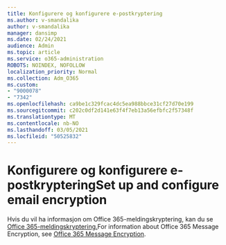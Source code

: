 ```yaml
---
title: Konfigurere og konfigurere e-postkryptering
ms.author: v-smandalika
author: v-smandalika
manager: dansimp
ms.date: 02/24/2021
audience: Admin
ms.topic: article
ms.service: o365-administration
ROBOTS: NOINDEX, NOFOLLOW
localization_priority: Normal
ms.collection: Adm_O365
ms.custom:
- "9000078"
- "7342"
ms.openlocfilehash: ca9be1c329fcac4dc5ea988bbce31cf27d70e199
ms.sourcegitcommit: c202c0df2d141e63f4f7eb13a56efbfc2f57348f
ms.translationtype: MT
ms.contentlocale: nb-NO
ms.lasthandoff: 03/05/2021
ms.locfileid: "50525832"
---
```

# <a name="set-up-and-configure-email-encryption"></a><span data-ttu-id="69f92-102">Konfigurere og konfigurere e-postkryptering</span><span class="sxs-lookup"><span data-stu-id="69f92-102">Set up and configure email encryption</span></span>

<span data-ttu-id="69f92-103">Hvis du vil ha informasjon om Office 365-meldingskryptering, kan du se [Office 365-meldingskryptering.](https://docs.microsoft.com/microsoft-365/compliance/ome)</span><span class="sxs-lookup"><span data-stu-id="69f92-103">For information about Office 365 Message Encryption, see [Office 365 Message Encryption](https://docs.microsoft.com/microsoft-365/compliance/ome).</span></span>

